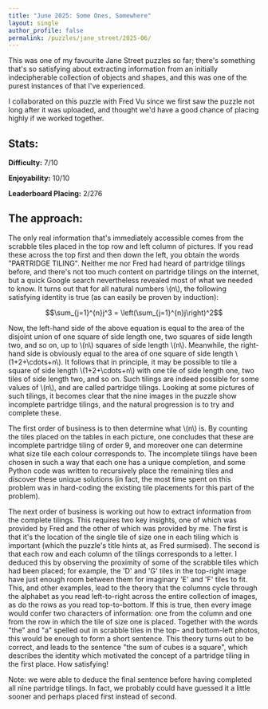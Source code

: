 ```yaml
---
title: "June 2025: Some Ones, Somewhere"
layout: single
author_profile: false
permalink: /puzzles/jane_street/2025-06/
---
```


This was one of my favourite Jane Street puzzles so far; there's something that's so satisfying about extracting information from an initially indecipherable collection of objects and shapes, and this was one of the purest instances of that I've experienced.

I collaborated on this puzzle with Fred Vu since we first saw the puzzle not long after it was uploaded, and thought we'd have a good chance of placing highly if we worked together.

## Stats:

**Difficulty:** 7/10

**Enjoyability:** 10/10

**Leaderboard Placing:** 2/276

## The approach:

The only real information that's immediately accessible comes from the scrabble tiles placed in the top row and left column of pictures. If you read these across the top first and then down the left, you obtain the words "PARTRIDGE TILING". Neither me nor Fred had heard of partridge tilings before, and there's not too much content on partridge tilings on the internet, but a quick Google search nevertheless revealed most of what we needed to know. It turns out that for all natural numbers \\(n\\), the following satisfying identity is true (as can easily be proven by induction):

$$\sum_{j=1}^{n}j^3 = \left(\sum_{j=1}^{n}j\right)^2$$

Now, the left-hand side of the above equation is equal to the area of the disjoint union of one square of side length one, two squares of side length two, and so on, up to \\(n\\) squares of side length \\(n\\). Meanwhile, the right-hand side is obviously equal to the area of one square of side length \\(1+2+\cdots+n\\). It follows that in principle, it may be possible to tile a square of side length \\(1+2+\cdots+n\\) with one tile of side length one, two tiles of side length two, and so on. Such tilings are indeed possible for some values of \\(n\\), and are called partridge tilings. Looking at some pictures of such tilings, it becomes clear that the nine images in the puzzle show incomplete partridge tilings, and the natural progression is to try and complete these.

The first order of business is to then determine what \\(n\\) is. By counting the tiles placed on the tables in each picture, one concludes that these are incomplete partridge tiling of order 9, and moreover one can determine what size tile each colour corresponds to. The incomplete tilings have been chosen in such a way that each one has a unique completion, and some Python code was written to recursively place the remaining tiles and discover these unique solutions (in fact, the most time spent on this problem was in hard-coding the existing tile placements for this part of the problem).

The next order of business is working out how to extract information from the complete tilings. This requires two key insights, one of which was provided by Fred and the other of which was provided by me. The first is that it's the location of the single tile of size one in each tiling which is important (which the puzzle's title hints at, as Fred surmised). The second is that each row and each column of the tilings corresponds to a letter. I deduced this by observing the proximity of some of the scrabble tiles which had been placed; for example, the 'D' and 'G' tiles in the top-right image have just enough room between them for imaginary 'E' and 'F' tiles to fit. This, and other examples, lead to the theory that the columns cycle through the alphabet as you read left-to-right across the entire collection of images, as do the rows as you read top-to-bottom. If this is true, then every image would confer two characters of information: one from the column and one from the row in which the tile of size one is placed. Together with the words "the" and "a" spelled out in scrabble tiles in the top- and bottom-left photos, this would be enough to form a short sentence. This theory turns out to be correct, and leads to the sentence "the sum of cubes is a square", which describes the identity which motivated the concept of a partridge tiling in the first place. How satisfying!

Note: we were able to deduce the final sentence before having completed all nine partridge tilings. In fact, we probably could have guessed it a little sooner and perhaps placed first instead of second.